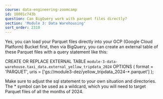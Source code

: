 ```yaml
---
course: data-engineering-zoomcamp
id: 18001c743b
question: Can BigQuery work with parquet files directly?
section: 'Module 3: Data Warehousing'
sort_order: 2310
---
```


Yes, you can load your Parquet files directly into your GCP (Google Cloud Platform) Bucket first, then via BigQuery, you can create an external table of these Parquet files with a query statement like this:

CREATE OR REPLACE EXTERNAL TABLE `module-3-data-warehouse.taxi_data.external_yellow_tripdata_2024`
OPTIONS (
  format = 'PARQUET',
  uris = ['gs://module3-dez/yellow_tripdata_2024-*.parquet']
);

Make sure to adjust the sql statement to your own situation and directories.
The * symbol can be used as a wildcard, which you will need to target Parquet files of all the months of 2024.

